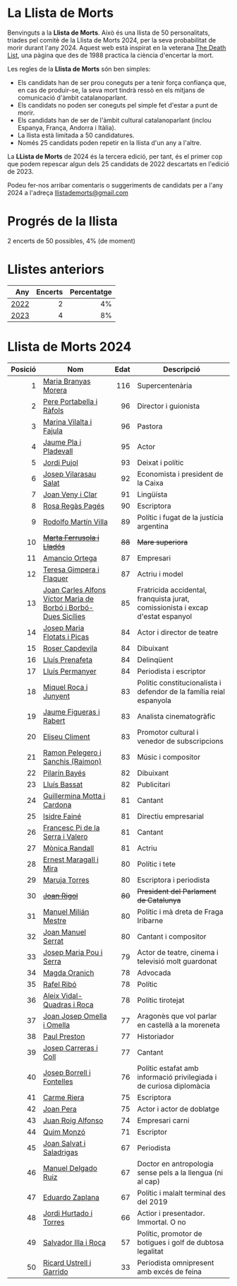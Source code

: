 # La Llista de Morts

Benvinguts a la **Llista de Morts**. Això és una llista de 50 personalitats, triades pel comitè de la Llista de Morts 2024, per la seva probabilitat de morir durant l'any 2024. Aquest web està inspirat en la veterana [The Death List](https://deathlist.net/), una pàgina que des de 1988 practica la ciència d'encertar la mort.

Les regles de la **Llista de Morts** són ben simples:
- Els candidats han de ser prou coneguts per a tenir força confiança que, en cas de produir-se, la seva mort tindrà ressò en els mitjans de comunicació d'àmbit catalanoparlant.
- Els candidats no poden ser coneguts pel simple fet d'estar a punt de morir.
- Els candidats han de ser de l'àmbit cultural catalanoparlant (inclou Espanya, França, Andorra i Itàlia).
- La llista està limitada a 50 candidatures.
- Només 25 candidats poden repetir en la llista d'un any a l'altre.

La **LLista de Morts** de 2024 és la tercera edició, per tant, és el primer cop que podem repescar algun dels 25 candidats de 2022 descartats en l'edició de 2023.

Podeu fer-nos arribar comentaris o suggeriments de candidats per a l'any 2024 a l'adreça llistademorts@gmail.com

# Progrés de la llista

2 encerts de 50 possibles, 4% (de moment)

# Llistes anteriors

| Any | Encerts | Percentatge|
| --: |--------:|----------: |
| [2022](./2022) | 2 | 4% |
| [2023](./2023) | 4 | 8% |


# Llista de Morts 2024


| Posició | Nom |    Edat | Descripció |
| ------: |-----|--------:|----------- |
| 1 | [Maria Branyas Morera](https://ca.wikipedia.org/wiki/Maria_Branyas_Morera)| 116 | Supercentenària |
| 2 | [Pere Portabella i Ràfols](https://ca.wikipedia.org/wiki/Pere_Portabella_i_R%C3%A0fols)| 96 | Director i guionista |
| 3 | [Marina Vilalta i Fajula](https://ca.wikipedia.org/wiki/Marina_Vilalta_i_Fajula)| 96 | Pastora |
| 4 | [Jaume Pla i Pladevall](https://ca.wikipedia.org/wiki/Jaume_Pla_i_Pladevall)| 95 | Actor |
| 5 | [Jordi Pujol](https://ca.wikipedia.org/wiki/Jordi_Pujol_i_Soley)| 93 | Deixat i polític |
| 6 | [Josep Vilarasau Salat](https://ca.wikipedia.org/wiki/Josep_Vilarasau_Salat)| 92 | Economista i president de la Caixa |
| 7 | [Joan Veny i Clar](https://ca.wikipedia.org/wiki/Joan_Veny_i_Clar)| 91 | Lingüísta |
| 8 | [Rosa Regàs Pagés](https://ca.wikipedia.org/wiki/Rosa_Reg%C3%A0s_i_Pag%C3%A8s)| 90 | Escriptora |
| 9 | [Rodolfo Martín Villa](https://ca.wikipedia.org/wiki/Rodolfo_Mart%C3%ADn_Villa)| 89 | Polític i fugat de la justícia argentina |
| 10 | ~~[Marta Ferrusola i Lladós](https://ca.wikipedia.org/wiki/Marta_Ferrusola_i_Llad%C3%B3s)~~| ~~88~~ | ~~Mare superiora~~ |
| 11 | [Amancio Ortega](https://ca.wikipedia.org/wiki/Amancio_Ortega_Gaona)| 87 | Empresari |
| 12 | [Teresa Gimpera i Flaquer](https://ca.wikipedia.org/wiki/Teresa_Gimpera_i_Flaquer)| 87 | Actriu i model |
| 13 | [Joan Carles Alfons Víctor Maria de Borbó i Borbó-Dues Sicílies](https://ca.wikipedia.org/wiki/Joan_Carles_I_d%27Espanya)| 85 | Fratricida accidental, franquista jurat, comissionista i excap d'estat espanyol |
| 14 | [Josep Maria Flotats i Picas](https://ca.wikipedia.org/wiki/Josep_Maria_Flotats_i_Picas)| 84 | Actor i director de teatre |
| 15 | [Roser Capdevila](https://ca.wikipedia.org/wiki/Roser_Capdevila_i_Valls)| 84 | Dibuixant |
| 16 | [Lluís Prenafeta](https://ca.wikipedia.org/wiki/Llu%C3%ADs_Prenafeta_i_Garrusta)| 84 | Delinqüent |
| 17 | [Lluís Permanyer](https://ca.wikipedia.org/wiki/Rosa_Reg%C3%A0s_i_Pag%C3%A8s)| 84 | Periodista i escriptor |
| 18 | [Miquel Roca i Junyent](https://ca.wikipedia.org/wiki/Miquel_Roca_i_Junyent)| 83 | Politic constitucionalista i defendor de la família reial espanyola |
| 19 | [Jaume Figueras i Rabert](https://ca.wikipedia.org/wiki/Jaume_Figueras_i_Rabert)| 83 | Analista cinematogràfic |
| 20 | [Eliseu Climent](https://ca.wikipedia.org/wiki/Eliseu_Climent_i_Corber%C3%A0)| 83 | Promotor cultural i venedor de subscripcions |
| 21 | [Ramon Pelegero i Sanchis (Raimon)](https://ca.wikipedia.org/wiki/Raimon)| 83 | Músic i compositor |
| 22 | [Pilarín Bayés](https://ca.wikipedia.org/wiki/Pilar_Bay%C3%A9s_i_de_Luna)| 82 | Dibuixant |
| 23 | [Lluís Bassat](https://ca.wikipedia.org/wiki/Llu%C3%ADs_Bassat_i_Coen)| 82 | Publicitari |
| 24 | [Guillermina Motta i Cardona](https://ca.wikipedia.org/wiki/Guillermina_Motta_i_Cardona)| 81 | Cantant |
| 25 | [Isidre Fainé](https://ca.wikipedia.org/wiki/Isidre_Fain%C3%A9_i_Casas)| 81 | Directiu empresarial |
| 26 | [Francesc Pi de la Serra i Valero](https://ca.wikipedia.org/wiki/Francesc_Pi_de_la_Serra_i_Valero)| 81 | Cantant |
| 27 | [Mònica Randall](https://ca.wikipedia.org/wiki/M%C3%B2nica_Randall)| 81 | Actriu |
| 28 | [Ernest Maragall i Mira](https://ca.wikipedia.org/wiki/Ernest_Maragall_i_Mira)| 80 | Polític i tete |
| 29 | [Maruja Torres](https://ca.wikipedia.org/wiki/Maruja_Torres)| 80 | Escriptora i periodista |
| 30 | ~~[Joan Rigol](https://ca.wikipedia.org/wiki/Joan_Rigol_i_Roig)~~| ~~80~~ |~~President del Parlament de Catalunya~~ |
| 31 | [Manuel Milián Mestre](https://ca.wikipedia.org/wiki/Manuel_Mili%C3%A1n_Mestre)| 80 | Polític i mà dreta de Fraga Iribarne |
| 32 | [Joan Manuel Serrat](https://ca.wikipedia.org/wiki/Joan_Manuel_Serrat_i_Teresa)| 80 | Cantant i compositor |
| 33 | [Josep Maria Pou i Serra](https://ca.wikipedia.org/wiki/Josep_Maria_Pou_i_Serra)| 79 | Actor de teatre, cinema i televisió molt guardonat |
| 34 | [Magda Oranich](https://ca.wikipedia.org/wiki/Magda_Oranich_i_Solagran)| 78 | Advocada |
| 35 | [Rafel Ribó](https://ca.wikipedia.org/wiki/Rafael_Rib%C3%B3_i_Mass%C3%B3)| 78 | Polític |
| 36 | [Aleix Vidal-Quadras i Roca](https://ca.wikipedia.org/wiki/Aleix_Vidal-Quadras_i_Roca)| 78 | Polític tirotejat |
| 37 | [Joan Josep Omella i Omella](https://ca.wikipedia.org/wiki/Joan_Josep_Omella_i_Omella)| 77 | Aragonès que vol parlar en castellà a la moreneta |
| 38 | [Paul Preston](https://ca.wikipedia.org/wiki/Paul_Preston)| 77 | Historiador |
| 39 | [Josep Carreras i Coll](https://ca.wikipedia.org/wiki/Josep_Carreras_i_Coll)| 77 | Cantant |
| 40 | [Josep Borrell i Fontelles](https://ca.wikipedia.org/wiki/Josep_Borrell_i_Fontelles)| 76 | Polític estafat amb informació privilegiada i de curiosa diplomàcia |
| 41 | [Carme Riera](https://ca.wikipedia.org/wiki/Carme_Riera_i_Guilera)| 75 | Escriptora |
| 42 | [Joan Pera](https://ca.wikipedia.org/wiki/Joan_Pera)| 75 | Actor i actor de doblatge |
| 43 | [Juan Roig Alfonso](https://ca.wikipedia.org/wiki/Juan_Roig_Alfonso)| 74 | Empresari carni |
| 44 | [Quim Monzó](https://ca.wikipedia.org/wiki/Quim_Monz%C3%B3)| 71 | Escriptor |
| 45 | [Joan Salvat i Saladrigas](https://ca.wikipedia.org/wiki/Joan_Salvat_i_Saladrigas)| 67 | Periodista |
| 46 | [Manuel Delgado Ruiz](https://ca.wikipedia.org/wiki/Manuel_Delgado_Ruiz)| 67 | Doctor en antropologia sense pels a la llengua (ni al cap) |
| 47 | [Eduardo Zaplana](https://ca.wikipedia.org/wiki/Eduardo_Zaplana_Hern%C3%A1ndez-Soro)| 67 | Polític i malalt terminal des del 2019 |
| 48 | [Jordi Hurtado i Torres](https://ca.wikipedia.org/wiki/Jordi_Hurtado_i_Torres)| 66 | Actior i presentador. Immortal. O no |
| 49 | [Salvador Illa i Roca](https://ca.wikipedia.org/wiki/Salvador_Illa_i_Roca)| 57 | Polític, promotor de botigues i golf de dubtosa legalitat |
| 50 | [Ricard Ustrell i Garrido](https://ca.wikipedia.org/wiki/Ricard_Ustrell_i_Garrido)| 33 | Periodista omnipresent amb excés de feina |
